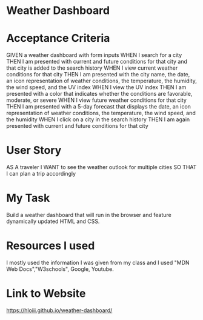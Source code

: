 # Weather Dashboard

# Acceptance Criteria
GIVEN a weather dashboard with form inputs
WHEN I search for a city
THEN I am presented with current and future conditions for that city and that city is added to the search history
WHEN I view current weather conditions for that city
THEN I am presented with the city name, the date, an icon representation of weather conditions, the temperature, the humidity, the wind speed, and the UV index
WHEN I view the UV index
THEN I am presented with a color that indicates whether the conditions are favorable, moderate, or severe
WHEN I view future weather conditions for that city
THEN I am presented with a 5-day forecast that displays the date, an icon representation of weather conditions, the temperature, the wind speed, and the humidity
WHEN I click on a city in the search history
THEN I am again presented with current and future conditions for that city

# User Story
AS A traveler
I WANT to see the weather outlook for multiple cities
SO THAT I can plan a trip accordingly

# My Task
Build a weather dashboard that will run in the browser and feature dynamically updated HTML and CSS.

# Resources I used 
 I mostly used the information I was given from my class and I used "MDN Web Docs","W3schools", Google, Youtube.

  # Link to Website
https://hloiii.github.io/weather-dashboard/

